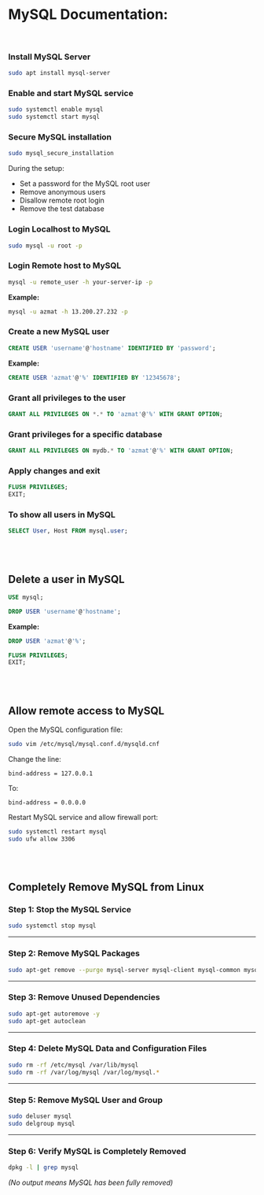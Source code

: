 # MySQL Documentation:
<br>


### Install MySQL Server

```bash
sudo apt install mysql-server
```

### Enable and start MySQL service

```bash
sudo systemctl enable mysql
sudo systemctl start mysql
```

### Secure MySQL installation

```bash
sudo mysql_secure_installation
```

During the setup:

* Set a password for the MySQL root user
* Remove anonymous users
* Disallow remote root login
* Remove the test database

### Login Localhost to MySQL

```bash
sudo mysql -u root -p
```

### Login Remote host to MySQL

```bash
mysql -u remote_user -h your-server-ip -p
```

**Example:**
```bash
mysql -u azmat -h 13.200.27.232 -p
```

### Create a new MySQL user

```sql
CREATE USER 'username'@'hostname' IDENTIFIED BY 'password';
```

**Example:**

```sql
CREATE USER 'azmat'@'%' IDENTIFIED BY '12345678';
```

### Grant all privileges to the user

```sql
GRANT ALL PRIVILEGES ON *.* TO 'azmat'@'%' WITH GRANT OPTION;
```

### Grant privileges for a specific database

```sql
GRANT ALL PRIVILEGES ON mydb.* TO 'azmat'@'%' WITH GRANT OPTION;
```

### Apply changes and exit

```sql
FLUSH PRIVILEGES;
EXIT;
```

### To show all users in MySQL
```sql
SELECT User, Host FROM mysql.user;
```

<br><br>

## Delete a user in MySQL

```sql
USE mysql;

DROP USER 'username'@'hostname';
```

**Example:**

```sql
DROP USER 'azmat'@'%';
```

```sql
FLUSH PRIVILEGES;
EXIT;
```



<br><br>

## Allow remote access to MySQL

Open the MySQL configuration file:

```bash
sudo vim /etc/mysql/mysql.conf.d/mysqld.cnf
```

Change the line:

```
bind-address = 127.0.0.1
```

To:

```
bind-address = 0.0.0.0
```

Restart MySQL service and allow firewall port:

```bash
sudo systemctl restart mysql
sudo ufw allow 3306
```


<br><br>


## Completely Remove MySQL from Linux


###  Step 1: Stop the MySQL Service

```bash
sudo systemctl stop mysql
```

---

###  Step 2: Remove MySQL Packages

```bash
sudo apt-get remove --purge mysql-server mysql-client mysql-common mysql-server-core-* mysql-client-core-*
```

---

###  Step 3: Remove Unused Dependencies

```bash
sudo apt-get autoremove -y
sudo apt-get autoclean
```

---

###  Step 4: Delete MySQL Data and Configuration Files

```bash
sudo rm -rf /etc/mysql /var/lib/mysql
sudo rm -rf /var/log/mysql /var/log/mysql.*
```

---

###  Step 5: Remove MySQL User and Group

```bash
sudo deluser mysql
sudo delgroup mysql
```

---

###  Step 6: Verify MySQL is Completely Removed

```bash
dpkg -l | grep mysql
```

*(No output means MySQL has been fully removed)*